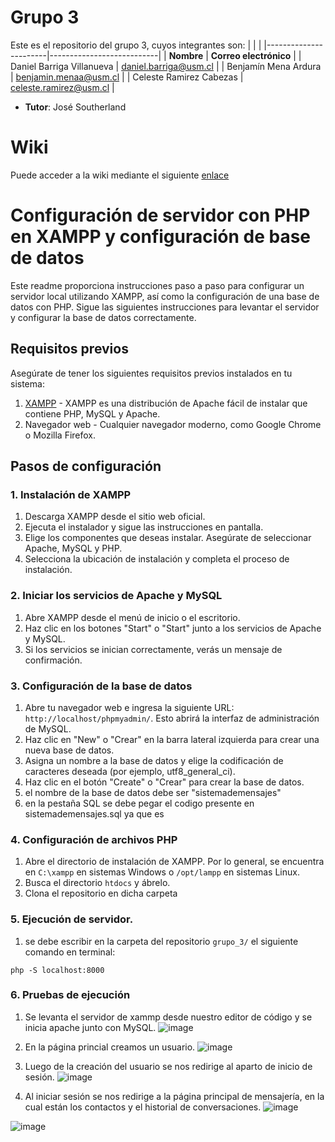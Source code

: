 # Grupo 3

Este es el repositorio del grupo 3, cuyos integrantes son:
|                       |                            |
|-----------------------|---------------------------|
| **Nombre**            | **Correo electrónico**    |
| Daniel Barriga Villanueva | daniel.barriga@usm.cl |
| Benjamín Mena Ardura | benjamin.menaa@usm.cl |
| Celeste Ramirez Cabezas | celeste.ramirez@usm.cl |

* **Tutor**: José Southerland

# Wiki

Puede acceder a la wiki mediante el siguiente [enlace](https://github.com/INGESO-2023-1/grupo_3.wiki.git)

# Configuración de servidor con PHP en XAMPP y configuración de base de datos

Este readme proporciona instrucciones paso a paso para configurar un servidor local utilizando XAMPP, así como la configuración de una base de datos con PHP. Sigue las siguientes instrucciones para levantar el servidor y configurar la base de datos correctamente.

## Requisitos previos
Asegúrate de tener los siguientes requisitos previos instalados en tu sistema:

1. [XAMPP](https://www.apachefriends.org/index.html) - XAMPP es una distribución de Apache fácil de instalar que contiene PHP, MySQL y Apache.
2. Navegador web - Cualquier navegador moderno, como Google Chrome o Mozilla Firefox.

## Pasos de configuración

### 1. Instalación de XAMPP
1. Descarga XAMPP desde el sitio web oficial.
2. Ejecuta el instalador y sigue las instrucciones en pantalla.
3. Elige los componentes que deseas instalar. Asegúrate de seleccionar Apache, MySQL y PHP.
4. Selecciona la ubicación de instalación y completa el proceso de instalación.

### 2. Iniciar los servicios de Apache y MySQL
1. Abre XAMPP desde el menú de inicio o el escritorio.
2. Haz clic en los botones "Start" o "Start" junto a los servicios de Apache y MySQL.
3. Si los servicios se inician correctamente, verás un mensaje de confirmación.

### 3. Configuración de la base de datos
1. Abre tu navegador web e ingresa la siguiente URL: `http://localhost/phpmyadmin/`. Esto abrirá la interfaz de administración de MySQL.
2. Haz clic en "New" o "Crear" en la barra lateral izquierda para crear una nueva base de datos.
3. Asigna un nombre a la base de datos y elige la codificación de caracteres deseada (por ejemplo, utf8_general_ci).
4. Haz clic en el botón "Create" o "Crear" para crear la base de datos.
5. el nombre de la base de datos debe ser "sistemademensajes"
6. en la pestaña SQL se debe pegar el codigo presente en sistemademensajes.sql ya que es

### 4. Configuración de archivos PHP
1. Abre el directorio de instalación de XAMPP. Por lo general, se encuentra en `C:\xampp` en sistemas Windows o `/opt/lampp` en sistemas Linux.
2. Busca el directorio `htdocs` y ábrelo.
3. Clona el repositorio en dicha carpeta

### 5. Ejecución de servidor.
1. se debe escribir en la carpeta del repositorio `grupo_3/` el siguiente comando en terminal:
```
php -S localhost:8000
```

### 6. Pruebas de ejecución

1. Se levanta el servidor de xammp desde nuestro editor de código y se inicia apache junto con MySQL.
 ![image](https://github.com/INGESO-2023-1/grupo_3/assets/102114557/89b26a78-673c-4c26-ad02-4125ad76d6af)
 
2. En la página princial creamos un usuario.
![image](https://github.com/INGESO-2023-1/grupo_3/assets/102114557/5bfe6036-0e39-4d38-a838-ffda9341e039)

3. Luego de la creación del usuario se nos redirige al aparto de inicio de sesión.
![image](https://github.com/INGESO-2023-1/grupo_3/assets/102114557/80eefae5-8363-4dbe-8812-43d7f6f1aacf)

4. Al iniciar sesión se nos redirige a la página principal de mensajería, en la cual están los contactos y el historial de conversaciones.
 ![image](https://github.com/INGESO-2023-1/grupo_3/assets/102114557/e7defc26-6884-492a-ba7c-ac8b111a68bc)

 ![image](https://github.com/INGESO-2023-1/grupo_3/assets/102114557/8cfb9134-4f46-4585-a3c8-a1966e55f57a)


